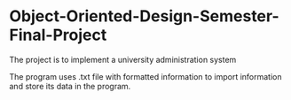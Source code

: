 # Object-Oriented-Design-Semester-Final-Project
The project is to implement a university administration system

The program uses .txt file with formatted information to import information and store its data in the program.
